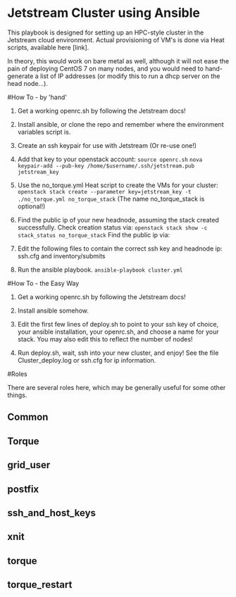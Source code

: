 # Jetstream Cluster using Ansible

This playbook is designed for setting up an HPC-style cluster in the Jetstream cloud environment. Actual provisioning of VM's is done
via Heat scripts, available here [link]. 

In theory, this would work on bare metal as well, although it will not ease the pain of deploying CentOS 7 on many nodes, and you would need
to hand-generate a list of IP addresses (or modify this to run a dhcp server on the head node...).

#How To - by 'hand'
1. Get a working openrc.sh by following the Jetstream docs!

2. Install ansible,  or clone the repo and remember where the 
   environment variables script is.

3. Create an ssh keypair for use with Jetstream (Or re-use one!)

4. Add that key to your openstack account:
`source openrc.sh`
`nova keypair-add --pub-key /home/$username/.ssh/jetstream.pub jetstream_key`

5. Use the no\_torque.yml Heat script to create the VMs for your cluster: 
`openstack stack create --parameter key=jetstream_key -t ./no_torque.yml no_torque_stack`
(The name no\_torque\_stack is optional!)

6. Find the public ip of your new headnode, assuming the stack created
   successfully. Check creation status via:
`openstack stack show -c stack_status no_torque_stack`
  Find the public ip via:

7. Edit the following files to contain the correct ssh key and headnode
   ip: ssh.cfg and inventory/submits

7. Run the ansible playbook. 
   `ansible-playbook cluster.yml`

#How To - the Easy Way
1. Get a working openrc.sh by following the Jetstream docs!

2. Install ansible somehow.

3. Edit the first few lines of deploy.sh to point to your ssh key
   of choice, your ansible installation, your openrc.sh, and choose
   a name for your stack. You may also edit this to reflect the number
   of nodes!

4. Run deploy.sh, wait, ssh into your new cluster, and enjoy!
   See the file Cluster\_deploy.log or ssh.cfg for ip information.

#Roles

There are several roles here, which may be generally useful for some other things.

## Common

## Torque

## grid\_user

## postfix

## ssh\_and\_host\_keys

## xnit

## torque

## torque\_restart
